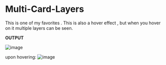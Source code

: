 # Multi-Card-Layers
This is one of my favorites . This is also a hover effect , but when you hover on it  multiple layers can be seen. 


**OUTPUT**

![image](https://github.com/TanishaSinghal/Multi-Card-Layers/assets/47412679/b67da35a-1a2d-44d7-a4c8-1edc5871ee69)

upon hovering: 
![image](https://github.com/TanishaSinghal/Multi-Card-Layers/assets/47412679/66011f6d-ef3a-4373-9916-51e64cc31ad6)
